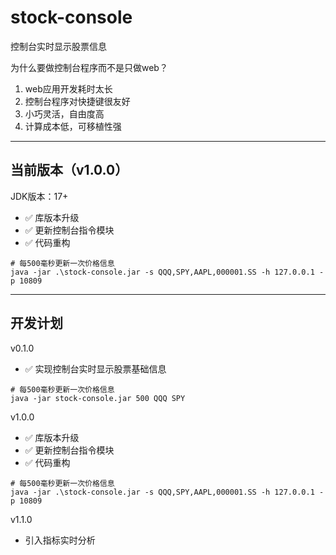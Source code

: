 # stock-console

控制台实时显示股票信息

为什么要做控制台程序而不是只做web？

1. web应用开发耗时太长
2. 控制台程序对快捷键很友好
3. 小巧灵活，自由度高
4. 计算成本低，可移植性强

---

## 当前版本（v1.0.0）

JDK版本：17+

* &#x2705; 库版本升级
* &#x2705; 更新控制台指令模块
* &#x2705; 代码重构

```shell
# 每500毫秒更新一次价格信息
java -jar .\stock-console.jar -s QQQ,SPY,AAPL,000001.SS -h 127.0.0.1 -p 10809
```

---

## 开发计划

v0.1.0

* &#x2705; 实现控制台实时显示股票基础信息

```shell
# 每500毫秒更新一次价格信息
java -jar stock-console.jar 500 QQQ SPY
```

v1.0.0

* &#x2705; 库版本升级
* &#x2705; 更新控制台指令模块
* &#x2705; 代码重构

```shell
# 每500毫秒更新一次价格信息
java -jar .\stock-console.jar -s QQQ,SPY,AAPL,000001.SS -h 127.0.0.1 -p 10809
```

v1.1.0

* 引入指标实时分析

